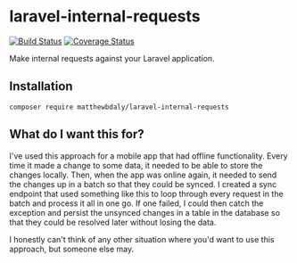 # laravel-internal-requests

[![Build Status](https://travis-ci.org/matthewbdaly/laravel-internal-requests.svg?branch=master)](https://travis-ci.org/matthewbdaly/laravel-internal-requests)
[![Coverage Status](https://coveralls.io/repos/github/matthewbdaly/laravel-internal-requests/badge.svg?branch=master)](https://coveralls.io/github/matthewbdaly/laravel-internal-requests?branch=master)

Make internal requests against your Laravel application.

Installation
------------

```
composer require matthewbdaly/laravel-internal-requests
```

What do I want this for?
------------------------

I've used this approach for a mobile app that had offline functionality. Every time it made a change to some data, it needed to be able to store the changes locally. Then, when the app was online again, it needed to send the changes up in a batch so that they could be synced. I created a sync endpoint that used something like this to loop through every request in the batch and process it all in one go. If one failed, I could then catch the exception and persist the unsynced changes in a table in the database so that they could be resolved later without losing the data.

I honestly can't think of any other situation where you'd want to use this approach, but someone else may.
